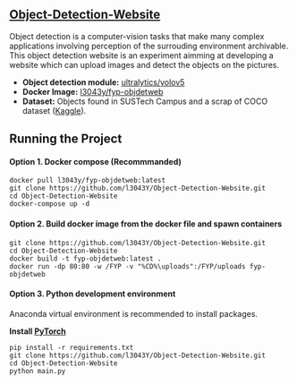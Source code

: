 ## [Object-Detection-Website](https://github.com/l3043Y/Object-Detection-Website)
Object detection is a computer-vision tasks that make many complex applications involving perception of the surrouding environment archivable. This object detection website is an experiment aimming at developing a website which can upload images and detect the objects on the pictures.
* **Object detection module:** [ultralytics/yolov5](https://github.com/ultralytics/yolov5)
* **Docker Image:** [l3043y/fyp-objdetweb](https://hub.docker.com/repository/registry-1.docker.io/l3043y/fyp-objdetweb/)
* **Dataset:** Objects found in SUSTech Campus and a scrap of COCO dataset ([Kaggle](https://www.kaggle.com/boreycheng/sustech-symbol-scrap-of-coco-dataset)).


## Running the Project
#### Option 1. Docker compose (Recommmanded)
```
docker pull l3043y/fyp-objdetweb:latest
git clone https://github.com/l3043Y/Object-Detection-Website.git
cd Object-Detection-Website
docker-compose up -d
```
#### Option 2. Build docker image from the docker file and spawn containers
```
git clone https://github.com/l3043Y/Object-Detection-Website.git
cd Object-Detection-Website
docker build -t fyp-objdetweb:latest .
docker run -dp 80:80 -w /FYP -v "%CD%\uploads":/FYP/uploads fyp-objdetweb
```
#### Option 3. Python development environment 
Anaconda virtual environment is recommended to install packages.


**Install [PyTorch](https://pytorch.org/get-started/locally/#start-locally)**
```
pip install -r requirements.txt
git clone https://github.com/l3043Y/Object-Detection-Website.git
cd Object-Detection-Website
python main.py
```

